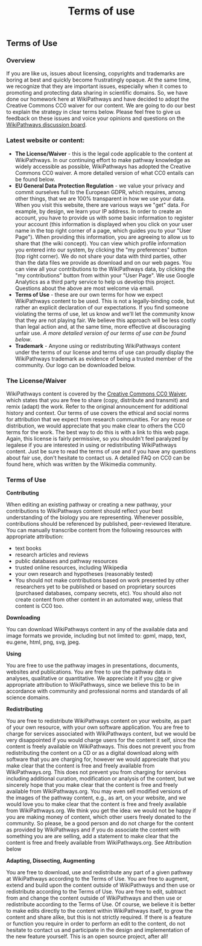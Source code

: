 ﻿---
title: Terms of use
---

<h2>Terms of Use</h2>
<h3>Overview</h3>
<p>
    If you are like us, issues about licensing, copyrights and trademarks are boring at best and quickly become frustratingly opaque. At the same time, we recognize that
    they are important issues, especially when it comes to promoting and protecting data sharing in scientific domains. So, we have done our homework here at WikiPathways
    and have decided to adopt the Creative Commons CC0 waiver for our content. We are going to do our best to explain the strategy in clear terms below. Please feel free
    to give us feedback on these issues and voice your opinions and questions on the <a href="https://github.com/wikipathways/wikipathways-help/discussions" target="_blank">WikiPathways discussion board</a>.
</p>
<h3>Latest website or content:</h3>
<ul>
    <li><b>The License/Waiver</b> - this is the legal code applicable to the content at WikiPathways. In our continuing effort to make pathway knowledge as widely accessible as possible, WikiPathways has adopted the Creative Commons CC0 waiver. A more detailed version of what CC0 entails can be found below.</li>
    <li><b>EU General Data Protection Regulation</b> - we value your privacy and commit ourselves full to the European GDPR, which requires, among other things, that we are 100% transparent in how we use your data. When you visit this website, there are various ways we "get" data. For example, by design, we learn your IP address. In order to create an account, you have to provide us with some basic information to register your account (this information is displayed when you click on your user name in the top right corner of a page, which guides you to your "User Page"). When providing this information, you are agreeing to allow us to share that (the wiki concept). You can view which profile information you entered into our system, by clicking the "my preferences" button (top right corner). We do not share your data with third parties, other than the data files we provide as download and on our web pages. You can view all your contributions to the WikiPathways data, by clicking the "my contributions" button from within your "User Page". We use Google Analytics as a third party service to help us develop this project. Questions about the above are most welcome via email.</li>
    <li><b>Terms of Use</b> - these are our own terms for how we expect WikiPathways content to be used. This is not a legally-binding code, but rather an explicit declaration of our expectations. If you find someone violating the terms of use, let us know and we'll let the community know that they are not playing fair. We believe this approach will be less costly than legal action and, at the same time, more effective at discouraging unfair use. <i>A more detailed version of our terms of use can be found below</i>.</li>
    <li><b>Trademark</b> - Anyone using or redistributing WikiPathways content under the terms of our license and terms of use can proudly display the WikiPathways trademark as evidence of being a trusted member of the community. Our logo can be downloaded below.</li>
</ul>


<h3>The License/Waiver</h3>
<p>WikiPathways content is covered by the <a href="https://creativecommons.org/publicdomain/zero/1.0/" target="_blank">Creative Commons CC0 Waiver</a>, which states that you are free to share (copy, distribute and transmit) and remix (adapt) the work. Refer to the original announcement for additional history and context. Our terms of use covers the ethical and social norms for attribution that we expect from research communities. For any reuse or distribution, we would appreciate that you make clear to others the CC0 terms for the work. The best way to do this is with a link to this web page. Again, this license is fairly permissive, so you shouldn't feel paralyzed by legalese if you are interested in using or redistributing WikiPathways content. Just be sure to read the terms of use and if you have any questions about fair use, don't hesitate to contact us. A detailed FAQ on CC0 can be found here, which was written by the Wikimedia community.</p>

<h3>Terms of Use</h3>
<p><b>Contributing</b></p>
<p>When editing an existing pathway or creating a new pathway, your contributions to WikiPathways content should reflect your best understanding of the biology you are representing. Whenever possible, contributions should be referenced by published, peer-reviewed literature. You can manually transcribe content from the following resources with appropriate attribution:</p>
<ul>
    <li>text books</li>
    <li>research articles and reviews</li>
    <li>public databases and pathway resources</li>
    <li>trusted online resources, including Wikipedia</li>
    <li>your own research and hypotheses (reasonably tested)</li>
    <li>You should not make contributions based on work presented by other researchers yet to be published or based on proprietary sources (purchased databases, company secrets, etc). You should also not create content from other content in an automated way, unless that content is CC0 too.</li>
</ul>
<p><b>Downloading</b></p>
<p>You can download WikiPathways content in any of the available data and image formats we provide, including but not limited to: gpml, mapp, text, eu.gene, html, png, svg, jpeg.</p>

<p><b>Using</b></p>
<p>You are free to use the pathway images in presentations, documents, websites and publications. You are free to use the pathway data in analyses, qualitative or quantitative. We appreciate it if you <a href="../cite.html">cite</a> or give appropriate attribution to WikiPathways, since we believe this to be in accordance with community and professional norms and standards of all science domains.</p>

<p><b>Redistributing</b></p>
<p>You are free to redistribute WikiPathways content on your website, as part of your own resource, with your own software application. You are free to charge for services associated with WikiPathways content, but we would be very disappointed if you would charge users for the content it self, since the content is freely available on WikiPathways. This does not prevent you from redistributing the content on a CD or as a digital download along with software that you are charging for, however we would appreciate that you make clear that the content is free and freely available from WikiPathways.org. This does not prevent you from charging for services including additional curation, modification or analysis of the content, but we sincerely hope that you make clear that the content is free and freely available from WikiPathways.org. You may even sell modified versions of the images of the pathway content, e.g., as art, on your website, and we would love you to make clear that the content is free and freely available from WikiPathways.org. We think you get the idea: we would not be happy if you are making money of content, which other users freely donated to the community. So please, be a good person and do not charge for the content as provided by WikiPathways and if you do associate the content with something you are are selling, add a statement to make clear that the content is free and freely available from WikiPathways.org. See Attribution below</p>

<p><b>Adapting, Dissecting, Augmenting</b></p>
<p>You are free to download, use and redistribute any part of a given pathway at WikiPathways according to the Terms of Use. You are free to augment, extend and build upon the content outside of WikiPathways and then use or redistribute according to the Terms of Use. You are free to edit, subtract from and change the content outside of WikiPathways and then use or redistribute according to the Terms of Use. Of course, we believe it is better to make edits directly to the content within WikiPathways itself, to grow the content and share alike, but this is not strictly required. If there is a feature or function you require in order to perform an edit to the content, do not hesitate to contact us and participate in the design and implementation of the new feature yourself. This is an open source project, after all!</p>
